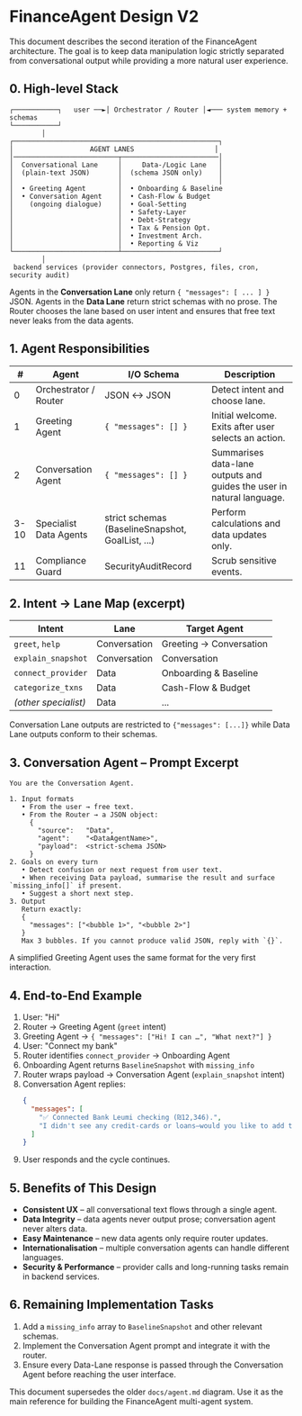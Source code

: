 # FinanceAgent Design V2

This document describes the second iteration of the FinanceAgent architecture. The goal is to keep data manipulation logic strictly separated from conversational output while providing a more natural user experience.

## 0. High-level Stack

```
┌───────────┐   user ──►│ Orchestrator / Router │◄─── system memory + schemas
└───────────┘
        │
┌───────────────────────────────────────────────────┐
│                   AGENT LANES                    │
│──────────────────────────┬────────────────────────│
│  Conversational Lane     │     Data-/Logic Lane   │
│  (plain-text JSON)       │  (schema JSON only)    │
│                          │                        │
│  • Greeting Agent        │  • Onboarding & Baseline
│  • Conversation Agent    │  • Cash-Flow & Budget
│    (ongoing dialogue)    │  • Goal-Setting
│                          │  • Safety-Layer
│                          │  • Debt-Strategy
│                          │  • Tax & Pension Opt.
│                          │  • Investment Arch.
│                          │  • Reporting & Viz
└──────────────────────────┴────────────────────────┘
        │
 backend services (provider connectors, Postgres, files, cron, security audit)
```

Agents in the **Conversation Lane** only return `{ "messages": [ ... ] }` JSON. Agents in the **Data Lane** return strict schemas with no prose. The Router chooses the lane based on user intent and ensures that free text never leaks from the data agents.

## 1. Agent Responsibilities

| #  | Agent                        | I/O Schema                         | Description                                                                            |
|----|------------------------------|-----------------------------------|----------------------------------------------------------------------------------------|
| 0  | Orchestrator / Router        | JSON ↔ JSON                        | Detect intent and choose lane.                                                         |
| 1  | Greeting Agent               | `{ "messages": [] }`              | Initial welcome. Exits after user selects an action.                                   |
| 2  | Conversation Agent           | `{ "messages": [] }`              | Summarises data-lane outputs and guides the user in natural language.                  |
| 3-10 | Specialist Data Agents     | strict schemas (BaselineSnapshot, GoalList, ...) | Perform calculations and data updates only.                                            |
| 11 | Compliance Guard             | SecurityAuditRecord                | Scrub sensitive events.                                                                |

## 2. Intent → Lane Map (excerpt)

| Intent               | Lane         | Target Agent              |
|----------------------|-------------|---------------------------|
| `greet`, `help`      | Conversation| Greeting → Conversation   |
| `explain_snapshot`   | Conversation| Conversation              |
| `connect_provider`   | Data        | Onboarding & Baseline     |
| `categorize_txns`    | Data        | Cash-Flow & Budget        |
| _(other specialist)_ | Data        | ...                       |

Conversation Lane outputs are restricted to `{"messages": [...]}` while Data Lane outputs conform to their schemas.

## 3. Conversation Agent – Prompt Excerpt

```
You are the Conversation Agent.

1. Input formats
   • From the user → free text.
   • From the Router → a JSON object:
     {
       "source":   "Data",
       "agent":    "<DataAgentName>",
       "payload":  <strict-schema JSON>
     }
2. Goals on every turn
   • Detect confusion or next request from user text.
   • When receiving Data payload, summarise the result and surface `missing_info[]` if present.
   • Suggest a short next step.
3. Output
   Return exactly:
   {
     "messages": ["<bubble 1>", "<bubble 2>"]
   }
   Max 3 bubbles. If you cannot produce valid JSON, reply with `{}`.
```

A simplified Greeting Agent uses the same format for the very first interaction.

## 4. End-to-End Example

1. User: "Hi"
2. Router → Greeting Agent (`greet` intent)
3. Greeting Agent → `{ "messages": ["Hi! I can …", "What next?"] }`
4. User: "Connect my bank"
5. Router identifies `connect_provider` → Onboarding Agent
6. Onboarding Agent returns `BaselineSnapshot` with `missing_info`
7. Router wraps payload → Conversation Agent (`explain_snapshot` intent)
8. Conversation Agent replies:
   ```json
   {
     "messages": [
       "✅ Connected Bank Leumi checking (₪12,346).",
       "I didn't see any credit-cards or loans—would you like to add those next?"
     ]
   }
   ```
9. User responds and the cycle continues.

## 5. Benefits of This Design

- **Consistent UX** – all conversational text flows through a single agent.
- **Data Integrity** – data agents never output prose; conversation agent never alters data.
- **Easy Maintenance** – new data agents only require router updates.
- **Internationalisation** – multiple conversation agents can handle different languages.
- **Security & Performance** – provider calls and long-running tasks remain in backend services.

## 6. Remaining Implementation Tasks

1. Add a `missing_info` array to `BaselineSnapshot` and other relevant schemas.
2. Implement the Conversation Agent prompt and integrate it with the router.
3. Ensure every Data-Lane response is passed through the Conversation Agent before reaching the user interface.

This document supersedes the older `docs/agent.md` diagram. Use it as the main reference for building the FinanceAgent multi-agent system.
